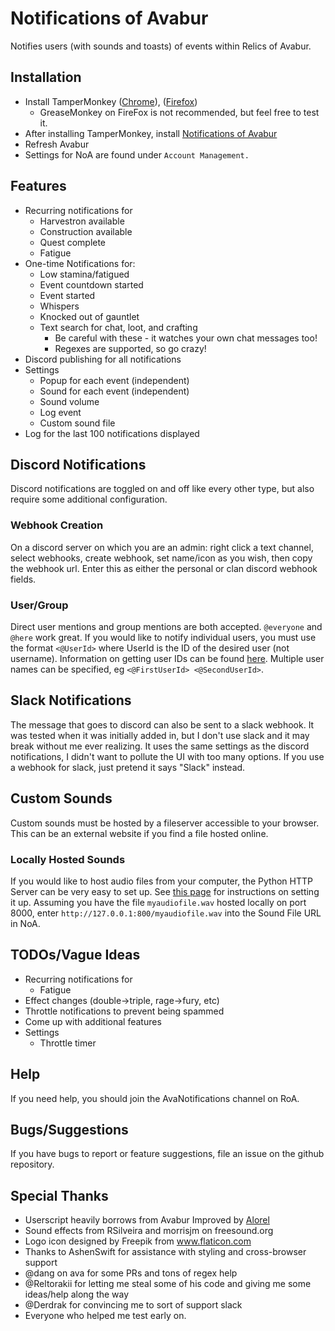 # Notifications of Avabur
Notifies users (with sounds and toasts) of events within Relics of Avabur.

## Installation
* Install TamperMonkey ([Chrome](https://chrome.google.com/webstore/detail/tampermonkey/dhdgffkkebhmkfjojejmpbldmpobfkfo?hl=en)), ([Firefox](https://addons.mozilla.org/en-US/firefox/addon/tampermonkey/))
  * GreaseMonkey on FireFox is not recommended, but feel free to test it.
* After installing TamperMonkey, install [Notifications of Avabur](https://github.com/davidmcclelland/notifications-of-avabur/raw/master/notifications-of-avabur.user.js)
* Refresh Avabur
* Settings for NoA are found under `Account Management.`

## Features
* Recurring notifications for
  * Harvestron available
  * Construction available
  * Quest complete
  * Fatigue
* One-time Notifications for:
  * Low stamina/fatigued
  * Event countdown started
  * Event started
  * Whispers
  * Knocked out of gauntlet
  * Text search for chat, loot, and crafting
    * Be careful with these - it watches your own chat messages too!
    * Regexes are supported, so go crazy!
* Discord publishing for all notifications
* Settings
  * Popup for each event (independent)
  * Sound for each event (independent)
  * Sound volume
  * Log event
  * Custom sound file
* Log for the last 100 notifications displayed

## Discord Notifications
Discord notifications are toggled on and off like every other type, but also require some additional configuration.

### Webhook Creation
On a discord server on which you are an admin: right click a text channel, select webhooks, create webhook, set name/icon as you wish, then copy the webhook url. Enter this as either the personal or clan discord webhook fields.

### User/Group
Direct user mentions and group mentions are both accepted. `@everyone` and `@here` work great. If you would like to notify individual users, you must use the format `<@UserId>` where UserId is the ID of the desired user (not username). Information on getting user IDs can be found [here](https://www.reddit.com/r/discordapp/comments/61n0sj/pinging_rolesusers_linking_text_channels_through/dffsiuk/). Multiple user names can be specified, eg `<@FirstUserId> <@SecondUserId>`.

## Slack Notifications
The message that goes to discord can also be sent to a slack webhook. It was tested when it was initially added in, but I don't use slack and it may break without me ever realizing. It uses the same settings as the discord notifications, I didn't want to pollute the UI with too many options. If you use a webhook for slack, just pretend it says "Slack" instead.

## Custom Sounds
Custom sounds must be hosted by a fileserver accessible to your browser. This can be an external website if you find a file hosted online.

### Locally Hosted Sounds
If you would like to host audio files from your computer, the Python HTTP Server can be very easy to set up. See [this page](https://developer.mozilla.org/en-US/docs/Learn/Common_questions/set_up_a_local_testing_server#Running_a_simple_local_HTTP_server) for instructions on setting it up. Assuming you have the file `myaudiofile.wav` hosted locally on port 8000, enter `http://127.0.0.1:800/myaudiofile.wav` into the Sound File URL in NoA.

## TODOs/Vague Ideas
* Recurring notifications for
  * Fatigue
* Effect changes (double->triple, rage->fury, etc)
* Throttle notifications to prevent being spammed
* Come up with additional features
* Settings
  * Throttle timer

## Help
If you need help, you should join the AvaNotifications channel on RoA.

## Bugs/Suggestions
If you have bugs to report or feature suggestions, file an issue on the github repository.

## Special Thanks
* Userscript heavily borrows from Avabur Improved by [Alorel](https://github.com/Alorel)
* Sound effects from RSilveira and morrisjm on freesound.org
* Logo icon designed by Freepik from www.flaticon.com
* Thanks to AshenSwift for assistance with styling and cross-browser support
* @dang on ava for some PRs and tons of regex help
* @Reltorakii for letting me steal some of his code and giving me some ideas/help along the way
* @Derdrak for convincing me to sort of support slack
* Everyone who helped me test early on.
